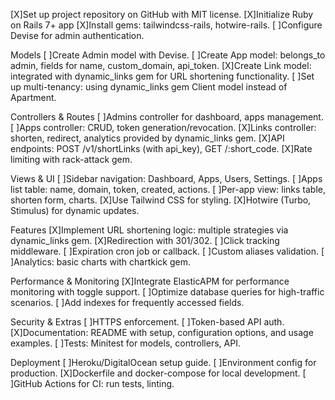 [X]Set up project repository on GitHub with MIT license.
[X]Initialize Ruby on Rails 7+ app
[X]Install gems: tailwindcss-rails, hotwire-rails.
[ ]Configure Devise for admin authentication.

Models
[ ]Create Admin model with Devise.
[ ]Create App model: belongs_to admin, fields for name, custom_domain, api_token.
[X]Create Link model: integrated with dynamic_links gem for URL shortening functionality.
[ ]Set up multi-tenancy: using dynamic_links gem Client model instead of Apartment.

Controllers & Routes
[ ]Admins controller for dashboard, apps management.
[ ]Apps controller: CRUD, token generation/revocation.
[X]Links controller: shorten, redirect, analytics provided by dynamic_links gem.
[X]API endpoints: POST /v1/shortLinks (with api_key), GET /:short_code.
[X]Rate limiting with rack-attack gem.

Views & UI
[ ]Sidebar navigation: Dashboard, Apps, Users, Settings.
[ ]Apps list table: name, domain, token, created, actions.
[ ]Per-app view: links table, shorten form, charts.
[X]Use Tailwind CSS for styling.
[X]Hotwire (Turbo, Stimulus) for dynamic updates.

Features
[X]Implement URL shortening logic: multiple strategies via dynamic_links gem.
[X]Redirection with 301/302.
[ ]Click tracking middleware.
[ ]Expiration cron job or callback.
[ ]Custom aliases validation.
[ ]Analytics: basic charts with chartkick gem.

Performance & Monitoring
[X]Integrate ElasticAPM for performance monitoring with toggle support.
[ ]Optimize database queries for high-traffic scenarios.
[ ]Add indexes for frequently accessed fields.

Security & Extras
[ ]HTTPS enforcement.
[ ]Token-based API auth.
[X]Documentation: README with setup, configuration options, and usage examples.
[ ]Tests: Minitest for models, controllers, API.

Deployment
[ ]Heroku/DigitalOcean setup guide.
[ ]Environment config for production.
[X]Dockerfile and docker-compose for local development.
[ ]GitHub Actions for CI: run tests, linting.